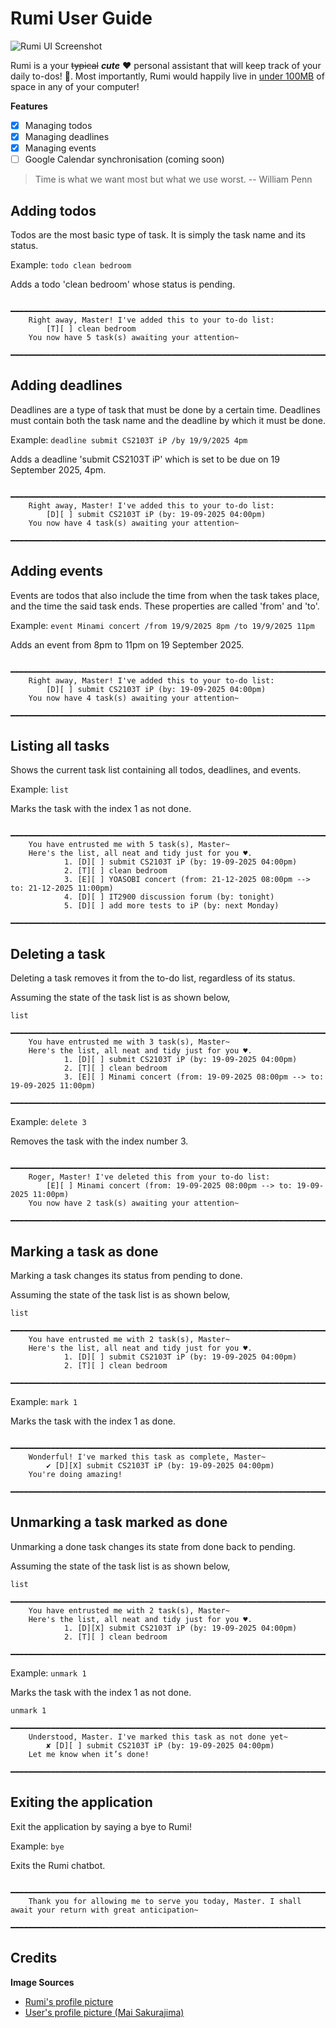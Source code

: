 # Rumi User Guide

![Rumi UI Screenshot](./docs/Ui.png)

Rumi is a your ~~typical~~ _**cute**_ :heart: personal assistant that will keep track of your daily to-dos! :calendar:. Most importantly, Rumi would happily live in <ins>under 100MB</ins> of space in any of your computer!

**Features**
- [x] Managing todos
- [x] Managing deadlines
- [x] Managing events
- [ ] Google Calendar synchronisation (coming soon)

> Time is what we want most but what we use worst. -- William Penn

## Adding todos
Todos are the most basic type of task. It is simply the task name and its status.

Example: `todo clean bedroom`

Adds a todo 'clean bedroom' whose status is pending.

```
    ━━━━━━━━━━━━━━━━━━━━━━━━━━━━━━━━━━━━━━━━━━━━━━━━━━━━━━━━━━━━━━━━━━━━━━━━━━
    Right away, Master! I've added this to your to-do list:
        [T][ ] clean bedroom
    You now have 5 task(s) awaiting your attention~
    ━━━━━━━━━━━━━━━━━━━━━━━━━━━━━━━━━━━━━━━━━━━━━━━━━━━━━━━━━━━━━━━━━━━━━━━━━━
```

## Adding deadlines
Deadlines are a type of task that must be done by a certain time. Deadlines must contain both the task name and the deadline by which it must be done.

Example: `deadline submit CS2103T iP /by 19/9/2025 4pm`

Adds a deadline 'submit CS2103T iP' which is set to be due on 19 September 2025, 4pm.

```
    ━━━━━━━━━━━━━━━━━━━━━━━━━━━━━━━━━━━━━━━━━━━━━━━━━━━━━━━━━━━━━━━━━━━━━━━━━━
    Right away, Master! I've added this to your to-do list:
        [D][ ] submit CS2103T iP (by: 19-09-2025 04:00pm)
    You now have 4 task(s) awaiting your attention~
    ━━━━━━━━━━━━━━━━━━━━━━━━━━━━━━━━━━━━━━━━━━━━━━━━━━━━━━━━━━━━━━━━━━━━━━━━━━
```

## Adding events
Events are todos that also include the time from when the task takes place, and the time the said task ends. These properties are called 'from' and 'to'.

Example: `event Minami concert /from 19/9/2025 8pm /to 19/9/2025 11pm` 

Adds an event from 8pm to 11pm on 19 September 2025.

```
    ━━━━━━━━━━━━━━━━━━━━━━━━━━━━━━━━━━━━━━━━━━━━━━━━━━━━━━━━━━━━━━━━━━━━━━━━━━
    Right away, Master! I've added this to your to-do list:
        [D][ ] submit CS2103T iP (by: 19-09-2025 04:00pm)
    You now have 4 task(s) awaiting your attention~
    ━━━━━━━━━━━━━━━━━━━━━━━━━━━━━━━━━━━━━━━━━━━━━━━━━━━━━━━━━━━━━━━━━━━━━━━━━━
```

## Listing all tasks
Shows the current task list containing all todos, deadlines, and events.

Example: `list`

Marks the task with the index 1 as not done.
```
    ━━━━━━━━━━━━━━━━━━━━━━━━━━━━━━━━━━━━━━━━━━━━━━━━━━━━━━━━━━━━━━━━━━━━━━━━━━
    You have entrusted me with 5 task(s), Master~
    Here's the list, all neat and tidy just for you ♥.
            1. [D][ ] submit CS2103T iP (by: 19-09-2025 04:00pm)
            2. [T][ ] clean bedroom
            3. [E][ ] YOASOBI concert (from: 21-12-2025 08:00pm --> to: 21-12-2025 11:00pm)
            4. [D][ ] IT2900 discussion forum (by: tonight)
            5. [D][ ] add more tests to iP (by: next Monday)
    ━━━━━━━━━━━━━━━━━━━━━━━━━━━━━━━━━━━━━━━━━━━━━━━━━━━━━━━━━━━━━━━━━━━━━━━━━━
```

## Deleting a task 
Deleting a task removes it from the to-do list, regardless of its status.

Assuming the state of the task list is as shown below,
```
list
    ━━━━━━━━━━━━━━━━━━━━━━━━━━━━━━━━━━━━━━━━━━━━━━━━━━━━━━━━━━━━━━━━━━━━━━━━━━
    You have entrusted me with 3 task(s), Master~
    Here's the list, all neat and tidy just for you ♥.
            1. [D][ ] submit CS2103T iP (by: 19-09-2025 04:00pm)
            2. [T][ ] clean bedroom
            3. [E][ ] Minami concert (from: 19-09-2025 08:00pm --> to: 19-09-2025 11:00pm)
    ━━━━━━━━━━━━━━━━━━━━━━━━━━━━━━━━━━━━━━━━━━━━━━━━━━━━━━━━━━━━━━━━━━━━━━━━━━
```

Example: `delete 3`

Removes the task with the index number 3.
```
    ━━━━━━━━━━━━━━━━━━━━━━━━━━━━━━━━━━━━━━━━━━━━━━━━━━━━━━━━━━━━━━━━━━━━━━━━━━
    Roger, Master! I've deleted this from your to-do list:
        [E][ ] Minami concert (from: 19-09-2025 08:00pm --> to: 19-09-2025 11:00pm)
    You now have 2 task(s) awaiting your attention~
    ━━━━━━━━━━━━━━━━━━━━━━━━━━━━━━━━━━━━━━━━━━━━━━━━━━━━━━━━━━━━━━━━━━━━━━━━━━
```


## Marking a task as done
Marking a task changes its status from pending to done.

Assuming the state of the task list is as shown below,
```
list
    ━━━━━━━━━━━━━━━━━━━━━━━━━━━━━━━━━━━━━━━━━━━━━━━━━━━━━━━━━━━━━━━━━━━━━━━━━━
    You have entrusted me with 2 task(s), Master~
    Here's the list, all neat and tidy just for you ♥.
            1. [D][ ] submit CS2103T iP (by: 19-09-2025 04:00pm)
            2. [T][ ] clean bedroom
    ━━━━━━━━━━━━━━━━━━━━━━━━━━━━━━━━━━━━━━━━━━━━━━━━━━━━━━━━━━━━━━━━━━━━━━━━━━
```

Example: `mark 1`

Marks the task with the index 1 as done.
```
    ━━━━━━━━━━━━━━━━━━━━━━━━━━━━━━━━━━━━━━━━━━━━━━━━━━━━━━━━━━━━━━━━━━━━━━━━━━
    Wonderful! I've marked this task as complete, Master~
        ✔ [D][X] submit CS2103T iP (by: 19-09-2025 04:00pm)
    You're doing amazing!
    ━━━━━━━━━━━━━━━━━━━━━━━━━━━━━━━━━━━━━━━━━━━━━━━━━━━━━━━━━━━━━━━━━━━━━━━━━━
```

## Unmarking a task marked as done
Unmarking a done task changes its state from done back to pending.

Assuming the state of the task list is as shown below,
```
list
    ━━━━━━━━━━━━━━━━━━━━━━━━━━━━━━━━━━━━━━━━━━━━━━━━━━━━━━━━━━━━━━━━━━━━━━━━━━
    You have entrusted me with 2 task(s), Master~
    Here's the list, all neat and tidy just for you ♥.
            1. [D][X] submit CS2103T iP (by: 19-09-2025 04:00pm)
            2. [T][ ] clean bedroom
    ━━━━━━━━━━━━━━━━━━━━━━━━━━━━━━━━━━━━━━━━━━━━━━━━━━━━━━━━━━━━━━━━━━━━━━━━━━
```

Example: `unmark 1`

Marks the task with the index 1 as not done.
```
unmark 1
    ━━━━━━━━━━━━━━━━━━━━━━━━━━━━━━━━━━━━━━━━━━━━━━━━━━━━━━━━━━━━━━━━━━━━━━━━━━
    Understood, Master. I've marked this task as not done yet~
        ✘ [D][ ] submit CS2103T iP (by: 19-09-2025 04:00pm)
    Let me know when it’s done!
    ━━━━━━━━━━━━━━━━━━━━━━━━━━━━━━━━━━━━━━━━━━━━━━━━━━━━━━━━━━━━━━━━━━━━━━━━━━
```

## Exiting the application
Exit the application by saying a bye to Rumi!

Example: `bye`

Exits the Rumi chatbot.
```
    ━━━━━━━━━━━━━━━━━━━━━━━━━━━━━━━━━━━━━━━━━━━━━━━━━━━━━━━━━━━━━━━━━━━━━━━━━━
    Thank you for allowing me to serve you today, Master. I shall await your return with great anticipation~
    ━━━━━━━━━━━━━━━━━━━━━━━━━━━━━━━━━━━━━━━━━━━━━━━━━━━━━━━━━━━━━━━━━━━━━━━━━━
```

## Credits
**Image Sources**
- [Rumi's profile picture](https://avatars.alphacoders.com/avatars/view/304708)
- [User's profile picture (Mai Sakurajima)](https://in.pinterest.com/pin/835417799657072728/)